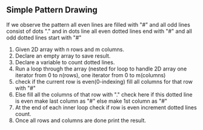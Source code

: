 ## Simple Pattern Drawing

If we observe the pattern all even lines are filled with "#" and all odd lines consist of dots "." and in dots line all even dotted lines end with "#" and all odd dotted lines start with "#"

1. Given 2D array with n rows and m columns.
2. Declare an empty array to save result.
3. Declare a variable to count dotted lines.
4. Run a loop through the array (nested for loop to handle 2D array one iterator from 0 to n(rows), one iterator from 0 to m(columns)
5. check if the current row is even(0-indexing) fill all columns for that row with "#"
6. Else fill all the columns of that row with "."  check here if this dotted line is even make last column as "#" else make 1st column as "#"
7. At the end of each inner loop check if row is even increment dotted lines count.
8. Once all rows and columns are done print the result.

